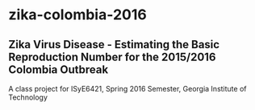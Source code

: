 # zika-colombia-2016

## Zika Virus Disease - Estimating the Basic Reproduction Number for the 2015/2016 Colombia Outbreak

A class project for ISyE6421, Spring 2016 Semester, Georgia Institute of Technology

